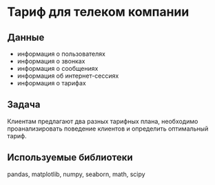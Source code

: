 # Тариф для телеком компании  

## Данные 
- информация о пользователях
- информация о звонках
- информация о сообщениях
- информация об интернет-сессиях
- информация о тарифах

## Задача
Клиентам предлагают два разных тарифных плана, необходимо проанализировать поведение клиентов и определить оптимальный тариф.

## Используемые библиотеки
pandas, matplotlib, numpy, seaborn, math, scipy 
